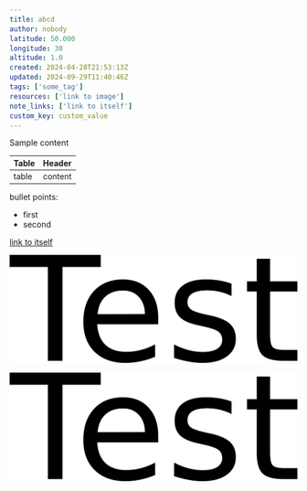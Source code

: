 ```yaml
---
title: abcd
author: nobody
latitude: 50.000
longitude: 30
altitude: 1.0
created: 2024-04-28T21:53:13Z
updated: 2024-09-29T11:40:46Z
tags: ['some_tag']
resources: ['link to image']
note_links: ['link to itself']
custom_key: custom_value
---
```


Sample content  

| Table | Header |
| --- | --- |
| table | content |

bullet points:  

- first
- second

[link to itself](abcd.md)

![link to image](test.png)

![test.png](test.png)